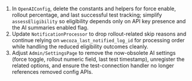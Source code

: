 1. In `OpenAIConfig`, delete the constants and helpers for force enable, rollout percentage, and last successful test tracking; simplify `assessEligibility` so eligibility depends only on API key presence and the AI summaries enabled flag.
2. Update `NotificationProcessor` to drop rollout-related skip reasons and continue relying on `wecoza_last_notified_log_id` for processing order while handling the reduced eligibility outcomes cleanly.
3. Adjust `Admin/SettingsPage` to remove the now-obsolete AI settings (force toggle, rollout numeric field, last test timestamp), unregister the related options, and ensure the test-connection handler no longer references removed config APIs.